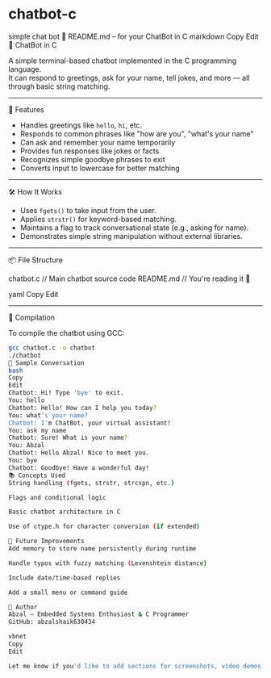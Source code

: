 # chatbot-c
simple chat bot 
📁 README.md – for your ChatBot in C
markdown
Copy
Edit
💬 ChatBot in C

A simple terminal-based chatbot implemented in the C programming language.  
It can respond to greetings, ask for your name, tell jokes, and more — all through basic string matching.

---

 🚀 Features

- Handles greetings like `hello`, `hi`, etc.
- Responds to common phrases like "how are you", "what's your name"
- Can ask and remember your name temporarily
- Provides fun responses like jokes or facts
- Recognizes simple goodbye phrases to exit
- Converts input to lowercase for better matching

---

 🛠️ How It Works

- Uses `fgets()` to take input from the user.
- Applies `strstr()` for keyword-based matching.
- Maintains a flag to track conversational state (e.g., asking for name).
- Demonstrates simple string manipulation without external libraries.

---

 📦 File Structure

chatbot.c // Main chatbot source code README.md // You're reading it 🙂

yaml
Copy
Edit

---

 🔧 Compilation

To compile the chatbot using GCC:

```bash
gcc chatbot.c -o chatbot
./chatbot
🧠 Sample Conversation
bash
Copy
Edit
Chatbot: Hi! Type 'bye' to exit.
You: hello
Chatbot: Hello! How can I help you today?
You: what's your name?
Chatbot: I'm ChatBot, your virtual assistant!
You: ask my name
Chatbot: Sure! What is your name?
You: Abzal
Chatbot: Hello Abzal! Nice to meet you.
You: bye
Chatbot: Goodbye! Have a wonderful day!
📚 Concepts Used
String handling (fgets, strstr, strcspn, etc.)

Flags and conditional logic

Basic chatbot architecture in C

Use of ctype.h for character conversion (if extended)

🤖 Future Improvements
Add memory to store name persistently during runtime

Handle typos with fuzzy matching (Levenshtein distance)

Include date/time-based replies

Add a small menu or command guide

📌 Author
Abzal – Embedded Systems Enthusiast & C Programmer
GitHub: abzalshaik630434

vbnet
Copy
Edit

Let me know if you'd like to add sections for screenshots, video demos, or project goals. I can tailor it further for LinkedIn/portfolio use too!
